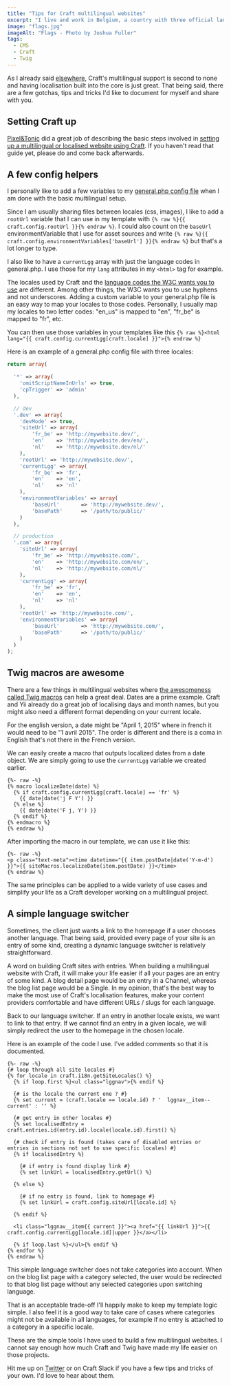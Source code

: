 ```yaml
---
title: "Tips for Craft multilingual websites"
excerpt: "I live and work in Belgium, a country with three official languages. Multilingual websites are quite a common sight around here. Here is what I learned along the way after building a few of those using Craft as a CMS."
image: "flags.jpg"
imageAlt: "Flags - Photo by Joshua Fuller"
tags:
  - CMS
  - Craft
  - Twig
---
```


As I already said [elsewhere](https://www.webstoemp.com/blog/why-craft-cms/), Craft's multilingual support is second to none and having localisation built into the core is just great. That being said, there are a few gotchas, tips and tricks I'd like to document for myself and share with you.

## Setting Craft up

[Pixel&amp;Tonic](http://pixelandtonic.com/) did a great job of describing the basic steps involved in [setting up a multilingual or localised website using Craft](http://buildwithcraft.com/docs/localization-guide). If you haven't read that guide yet, please do and come back afterwards.

## A few config helpers

I personally like to add a few variables to my [general.php config file](http://buildwithcraft.com/docs/multi-environment-configs) when I am done with the basic multilingual setup.

Since I am usually sharing files between locales (css, images), I like to add a `rootUrl` variable that I can use in my template with `{% raw %}{{ craft.config.rootUrl }}{% endraw %}`. I could also count on the `baseUrl` environmentVariable that I use for asset sources and write `{% raw %}{{ craft.config.environmentVariables['baseUrl'] }}{% endraw %}` but that's a lot longer to type.

I also like to have a `currentLgg` array with just the language codes in general.php. I use those for my `lang` attributes in my `<html>` tag for example.

The locales used by Craft and the [language codes the W3C wants you to use](http://www.w3.org/TR/html401/struct/dirlang.html#h-8.1.1) are different. Among other things, the W3C wants you to use hyphens and not underscores. Adding a custom variable to your general.php file is an easy way to map your locales to those codes. Personally, I usually map my locales to two letter codes: "en_us" is mapped to "en", "fr_be" is mapped to "fr", etc.

You can then use those variables in your templates like this `{% raw %}<html lang="{{ craft.config.currentLgg[craft.locale] }}">{% endraw %}`

Here is an example of a general.php config file with three locales:

```php
return array(

  '*' => array(
    'omitScriptNameInUrls' => true,
    'cpTrigger' => 'admin'
  ),

  // dev
  '.dev' => array(
    'devMode' => true,
    'siteUrl' => array(
        'fr_be' => 'http://mywebsite.dev/',
        'en'    => 'http://mywebsite.dev/en/',
        'nl'    => 'http://mywebsite.dev/nl/'
    ),
    'rootUrl' => 'http://mywebsite.dev/',
    'currentLgg' => array(
        'fr_be' => 'fr',
        'en'    => 'en',
        'nl'    => 'nl'
    ),
    'environmentVariables' => array(
        'baseUrl'       => 'http://mywebsite.dev/',
        'basePath'      => '/path/to/public/'
    )
  ),

  // production
  '.com' => array(
    'siteUrl' => array(
        'fr_be' => 'http://mywebsite.com/',
        'en'    => 'http://mywebsite.com/en/',
        'nl'    => 'http://mywebsite.com/nl/'
    ),
    'currentLgg' => array(
        'fr_be' => 'fr',
        'en'    => 'en',
        'nl'    => 'nl'
    ),
    'rootUrl' => 'http://mywebsite.com/',
    'environmentVariables' => array(
        'baseUrl'       => 'http://mywebsite.com/',
        'basePath'      => '/path/to/public/'
    )
  )
);
```

## Twig macros are awesome

There are a few things in multilingual websites where [the awesomeness called Twig macros](http://twig.sensiolabs.org/doc/tags/macro.html) can help a great deal. Dates are a prime example. Craft and Yii already do a great job of localising days and month names, but you might also need a different format depending on your current locale.

For the english version, a date might be "April 1, 2015" where in french it would need to be "1 avril 2015". The order is different and there is a coma in English that's not there in the French version.

We can easily create a macro that outputs localized dates from a date object. We are simply going to use the `currentLgg` variable we created earlier.

```twig
{%- raw -%}
{% macro localizeDate(date) %}
  {% if craft.config.currentLgg[craft.locale] == 'fr' %}
    {{ date|date('j F Y') }}
  {% else %}
    {{ date|date('F j, Y') }}
  {% endif %}
{% endmacro %}
{% endraw %}
```

After importing the macro in our template, we can use it like this:

```twig
{%- raw -%}
<p class="text-meta"><time datetime="{{ item.postDate|date('Y-m-d') }}">{{ siteMacros.localizeDate(item.postDate) }}</time>
{% endraw %}
```

The same principles can be applied to a wide variety of use cases and simplify your life as a Craft developer working on a multilingual project.

## A simple language switcher

Sometimes, the client just wants a link to the homepage if a user chooses another language. That being said, provided every page of your site is an entry of some kind, creating a dynamic language switcher is relatively straightforward.

A word on building Craft sites with entries. When building a multilingual website with Craft, it will make your life easier if all your pages are an entry of some kind. A blog detail page would be an entry in a Channel, whereas the blog list page would be a Single. In my opinion, that's the best way to make the most use of Craft's localisation features, make your content providers comfortable and have different URLs / slugs for each language.

Back to our language switcher. If an entry in another locale exists, we want to link to that entry. If we cannot find an entry in a given locale, we will simply redirect the user to the homepage in the chosen locale.

Here is an example of the code I use. I've added comments so that it is documented.

```twig
{%- raw -%}
{# loop through all site locales #}
{% for locale in craft.i18n.getSiteLocales() %}
  {% if loop.first %}<ul class="lggnav">{% endif %}

  {# is the locale the current one ? #}
  {% set current = (craft.locale == locale.id) ? '  lggnav__item--current' : '' %}

  {# get entry in other locales #}
  {% set localisedEntry = craft.entries.id(entry.id).locale(locale.id).first() %}

  {# check if entry is found (takes care of disabled entries or entries in sections not set to use specific locales) #}
  {% if localisedEntry %}

    {# if entry is found display link #}
    {% set linkUrl = localisedEntry.getUrl() %}

  {% else %}

    {# if no entry is found, link to homepage #}
    {% set linkUrl = craft.config.siteUrl[locale.id] %}

  {% endif %}

  <li class="lggnav__item{{ current }}"><a href="{{ linkUrl }}">{{ craft.config.currentLgg[locale.id]|upper }}</a></li>

  {% if loop.last %}</ul>{% endif %}
{% endfor %}
{% endraw %}
```

This simple language switcher does not take categories into account. When on the blog list page with a category selected, the user would be redirected to that blog list page without any selected categories upon switching language.

That is an acceptable trade-off I'll happily make to keep my template logic simple. I also feel it is a good way to take care of cases where categories might not be available in all languages, for example if no entry is attached to a category in a specific locale.

These are the simple tools I have used to build a few multilingual websites. I cannot say enough how much Craft and Twig have made my life easier on those projects.

Hit me up on [Twitter](https://twitter.com/jeromecoupe) or on Craft Slack if you have a few tips and tricks of your own. I'd love to hear about them.
